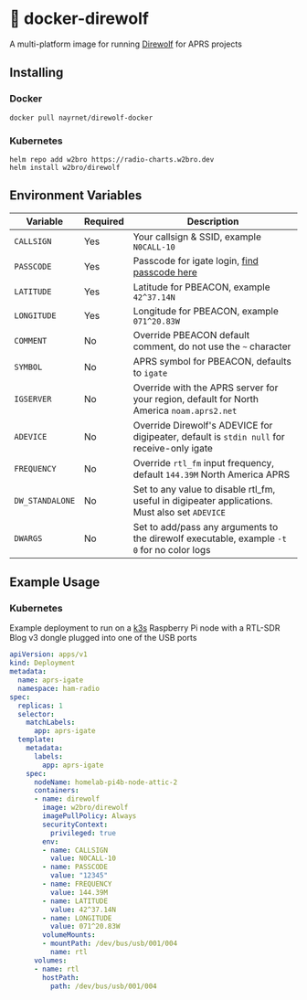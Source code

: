 # 📡 docker-direwolf
A multi-platform image for running [Direwolf] for APRS projects

## Installing
### Docker
`docker pull nayrnet/direwolf-docker`

### Kubernetes
```shell
helm repo add w2bro https://radio-charts.w2bro.dev
helm install w2bro/direwolf
```

## Environment Variables

| Variable    | Required | Description |
|-------------|-----------|-------------|
| `CALLSIGN`  | Yes | Your callsign & SSID, example `N0CALL-10` |
| `PASSCODE`  | Yes | Passcode for igate login, [find passcode here] |
| `LATITUDE`  | Yes | Latitude for PBEACON, example `42^37.14N` |
| `LONGITUDE` | Yes | Longitude for PBEACON, example `071^20.83W` |
| `COMMENT`   | No  | Override PBEACON default comment, do not use the `~` character |
| `SYMBOL`    | No  | APRS symbol for PBEACON, defaults to `igate` |
| `IGSERVER`  | No  | Override with the APRS server for your region, default for North America `noam.aprs2.net` |
| `ADEVICE`   | No  | Override Direwolf's ADEVICE for digipeater, default is `stdin null` for receive-only igate |
| `FREQUENCY` | No  | Override `rtl_fm` input frequency, default `144.39M` North America APRS |
| `DW_STANDALONE` | No | Set to any value to disable rtl_fm, useful in digipeater applications. Must also set `ADEVICE` |
| `DWARGS` | No | Set to add/pass any arguments to the direwolf executable, example `-t 0` for no color logs |

## Example Usage

### Kubernetes
Example deployment to run on a [k3s] Raspberry Pi node with a RTL-SDR Blog v3 dongle plugged into one of the USB ports

```yaml
apiVersion: apps/v1
kind: Deployment
metadata:
  name: aprs-igate
  namespace: ham-radio
spec:
  replicas: 1
  selector:
    matchLabels:
      app: aprs-igate
  template:
    metadata:
      labels:
        app: aprs-igate
    spec:
      nodeName: homelab-pi4b-node-attic-2
      containers:
      - name: direwolf
        image: w2bro/direwolf
        imagePullPolicy: Always
        securityContext:
          privileged: true
        env:
        - name: CALLSIGN
          value: N0CALL-10
        - name: PASSCODE
          value: "12345"
        - name: FREQUENCY
          value: 144.39M
        - name: LATITUDE
          value: 42^37.14N
        - name: LONGITUDE
          value: 071^20.83W
        volumeMounts:
        - mountPath: /dev/bus/usb/001/004
          name: rtl
      volumes:
      - name: rtl
        hostPath:
          path: /dev/bus/usb/001/004
```
[Direwolf]: https://github.com/wb2osz/direwolf
[find passcode here]: https://w2b.ro/tools/aprs-passcode/
[k3s]: https://k3s.io
